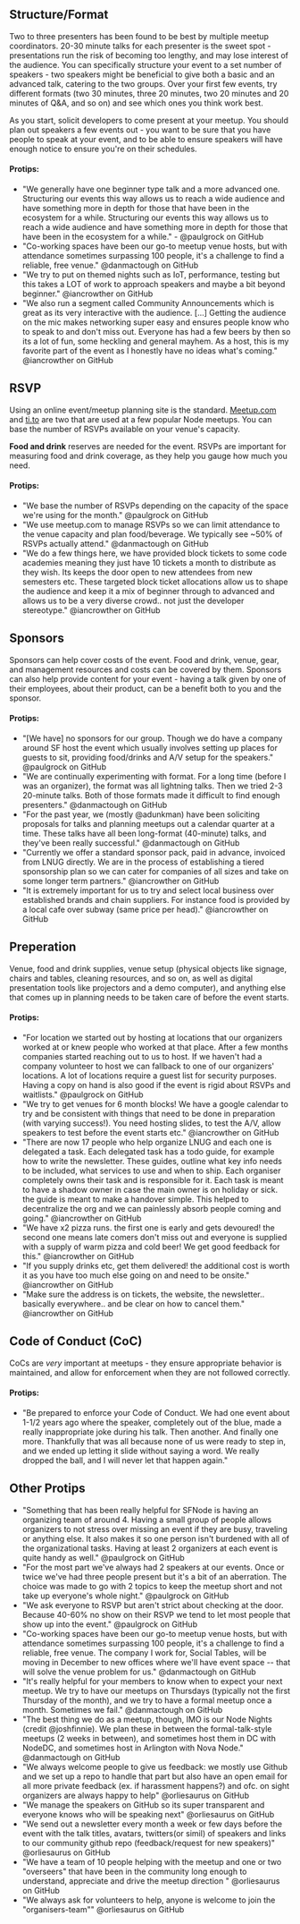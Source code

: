 ## Structure/Format

Two to three presenters has been found to be best by multiple meetup coordinators. 20-30
minute talks for each presenter is the sweet spot -  presentations run the risk
of becoming too lengthy, and may lose interest of the audience. You can
specifically structure your event to a set number of speakers - two speakers
might be beneficial to give both a basic and an advanced talk, catering to the
two groups. Over your first few events, try different formats (two 30 minutes,
three 20 minutes, two 20 minutes and 20 minutes of Q&A, and so on) and see which
ones you think work best.

As you start, solicit developers to come present at your meetup. You should
plan out speakers a few events out - you want to be sure that you have people
to speak at your event, and to be able to ensure speakers will have enough
notice to ensure you're on their schedules.

#### Protips:
* "We generally have one beginner type talk and a more advanced one. Structuring our events this way allows us to reach a wide audience and have something more in depth for those that have been in the ecosystem for a while. Structuring our events this way allows us to reach a wide audience and have something more in depth for those that have been in the ecosystem for a while." - @paulgrock on GitHub
* "Co-working spaces have been our go-to meetup venue hosts, but with attendance sometimes surpassing 100 people, it's a challenge to find a reliable, free venue." @danmactough on GitHub
* "We try to put on themed nights such as IoT, performance, testing but this takes a LOT of work to approach speakers and maybe a bit beyond beginner." @iancrowther on GitHub
* "We also run a segment called Community Announcements which is great as its very interactive with the audience. [...] Getting the audience on the mic makes networking super easy and ensures people know who to speak to and don't miss out. Everyone has had a few beers by then so its a lot of fun, some heckling and general mayhem. As a host, this is my favorite part of the event as I honestly have no ideas what's coming." @iancrowther on GitHub


## RSVP
Using an online event/meetup planning site is the standard. [Meetup.com](http://www.meetup.com/) and
[ti.to](https://ti.to/) are two that are used at a few popular Node meetups. You can base
the number of RSVPs available on your venue's capacity.

**Food and drink** reserves are needed for the event. RSVPs are important for
measuring food and drink coverage, as they help you gauge how much you need.

#### Protips:
* "We base the number of RSVPs depending on the capacity of the space we're using for the month." @paulgrock on GitHub
* "We use meetup.com to manage RSVPs so we can limit attendance to the venue capacity and plan food/beverage. We typically see ~50% of RSVPs actually attend." @danmactough on GitHub
* "We do a few things here, we have provided block tickets to some code academies meaning they just have 10 tickets a month to distribute as they wish. Its keeps the door open to new attendees from new semesters etc. These targeted block ticket allocations allow us to shape the audience and keep it a mix of beginner through to advanced and allows us to be a very diverse crowd.. not just the developer stereotype." @iancrowther on GitHub


## Sponsors
Sponsors can help cover costs of the event. Food and drink, venue, gear, and
management resources and costs can be covered by them. Sponsors can also help
provide content for your event - having a talk given by one of their employees,
about their product, can be a benefit both to you and the sponsor.

#### Protips:
* "[We have] no sponsors for our group. Though we do have a company around SF host the event which usually involves setting up places for guests to sit, providing food/drinks and A/V setup for the speakers." @paulgrock on GitHub
* "We are continually experimenting with format. For a long time (before I was an organizer), the format was all lightning talks. Then we tried 2-3 20-minute talks. Both of those formats made it difficult to find enough presenters." @danmactough on GitHub
* "For the past year, we (mostly @adunkman) have been soliciting proposals for talks and planning meetups out a calendar quarter at a time. These talks have all been long-format (40-minute) talks, and they've been really successful." @danmactough on GitHub
* "Currently we offer a standard sponsor pack, paid in advance, invoiced from LNUG directly. We are in the process of establishing a tiered sponsorship plan so we can cater for companies of all sizes and take on some longer term partners." @iancrowther on GitHub
* "It is extremely important for us to try and select local business over established brands and chain suppliers. For instance food is provided by a local cafe over subway (same price per head)." @iancrowther on GitHub

## Preperation
Venue, food and drink supplies, venue setup (physical objects like signage,
chairs and tables, cleaning resources, and so on, as well as digital
presentation tools like projectors and a demo computer), and anything else that
comes up in planning needs to be taken care of before the event starts.

#### Protips:
* "For location we started out by hosting at locations that our organizers worked at or knew people who worked at that place. After a few months companies started reaching out to us to host. If we haven't had a company volunteer to host we can fallback to one of our organizers' locations. A lot of locations require a guest list for security purposes. Having a copy on hand is also good if the event is rigid about RSVPs and waitlists." @paulgrock on GitHub
* "We try to get venues for 6 month blocks! We have a google calendar to try and be consistent with things that need to be done in preparation (with varying success!). You need hosting slides, to test the A/V, allow speakers to test before the event starts etc." @iancrowther on GitHub
* "There are now 17 people who help organize LNUG and each one is delegated a task. Each delegated task has a todo guide, for example how to write the newsletter. These guides, outline what key info needs to be included, what services to use and when to ship. Each organiser completely owns their task and is responsible for it. Each task is meant to have a shadow owner in case the main owner is on holiday or sick. the guide is meant to make a handover simple. This helped to decentralize the org and we can painlessly absorb people coming and going." @iancrowther on GitHub
* "We have x2 pizza runs. the first one is early and gets devoured! the second one means late comers don't miss out and everyone is supplied with a supply of warm pizza and cold beer! We get good feedback for this." @iancrowther on GitHub
* "If you supply drinks etc, get them delivered! the additional cost is worth it as you have too much else going on and need to be onsite." @iancrowther on GitHub
* "Make sure the address is on tickets, the website, the newsletter.. basically everywhere.. and be clear on how to cancel them." @iancrowther on GitHub

## Code of Conduct (CoC)
CoCs are _very_ important at meetups - they ensure appropriate behavior is
maintained, and allow for enforcement when they are not followed correctly.

#### Protips:
* "Be prepared to enforce your Code of Conduct. We had one event about 1-1/2 years ago where the speaker, completely out of the blue, made a really inappropriate joke during his talk. Then another. And finally one more. Thankfully that was all because none of us were ready to step in, and we ended up letting it slide without saying a word. We really dropped the ball, and I will never let that happen again."

## Other Protips
* "Something that has been really helpful for SFNode is having an organizing team of around 4. Having a small group of people allows organizers to not stress over missing an event if they are busy, traveling or anything else. It also makes it so one person isn't burdened with all of the organizational tasks. Having at least 2 organizers at each event is quite handy as well." @paulgrock on GitHub
* "For the most part we've always had 2 speakers at our events. Once or twice we've had three people present but it's a bit of an aberration. The choice was made to go with 2 topics to keep the meetup short and not take up everyone's whole night." @paulgrock on GitHub
* "We ask everyone to RSVP but aren't strict about checking at the door. Because 40-60% no show on their RSVP we tend to let most people that show up into the event." @paulgrock on GitHub
* "Co-working spaces have been our go-to meetup venue hosts, but with attendance sometimes surpassing 100 people, it's a challenge to find a reliable, free venue. The company I work for, Social Tables, will be moving in December to new offices where we'll have event space -- that will solve the venue problem for us." @danmactough on GitHub
* "It's really helpful for your members to know when to expect your next meetup. We try to have our meetups on Thursdays (typically not the first Thursday of the month), and we try to have a formal meetup once a month. Sometimes we fail." @danmactough on GitHub
* "The best thing we do as a meetup, though, IMO is our Node Nights (credit @joshfinnie). We plan these in between the formal-talk-style meetups (2 weeks in between), and sometimes host them in DC with NodeDC, and sometimes host in Arlington with Nova Node." @danmactough on GitHub
* "We always welcome people to give us feedback: we mostly use Github and we set up a repo to handle that part but also have an open email for all more private feedback (ex. if harassment happens?) and ofc. on sight organizers are always happy to help" @orliesaurus on GitHub
* "We manage the speakers on GitHub so its super transparent and everyone knows who will be speaking next" @orliesaurus on GitHub
* "We send out a newsletter every month a week or few days before the event with the talk titles, avatars, twitters(or simil) of speakers and links to our community github repo (feedback/request for new speakers)" @orliesaurus on GitHub
* "We have a team of 10 people helping with the meetup and one or two "overseers" that have been in the community long enough to understand, appreciate and drive the meetup direction " @orliesaurus on GitHub
* "We always ask for volunteers to help, anyone is welcome to join the "organisers-team"" @orliesaurus on GitHub

